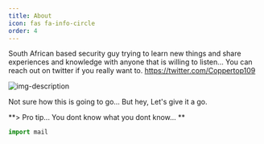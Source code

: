 ```yaml
---
title: About
icon: fas fa-info-circle
order: 4
---
```

South African based security guy trying to learn new things and share experiences and knowledge with anyone that is willing to listen... You can reach out on twitter if you really want to. https://twitter.com/Coppertop109

![img-description](https://pbs.twimg.com/media/Fa7mzuLVsAcLWQ9?format=jpg&name=900x900)


Not sure how this is going to go... But hey, Let's give it a go.

**> Pro tip... You dont know what you dont know...
**
```python
import mail
```

